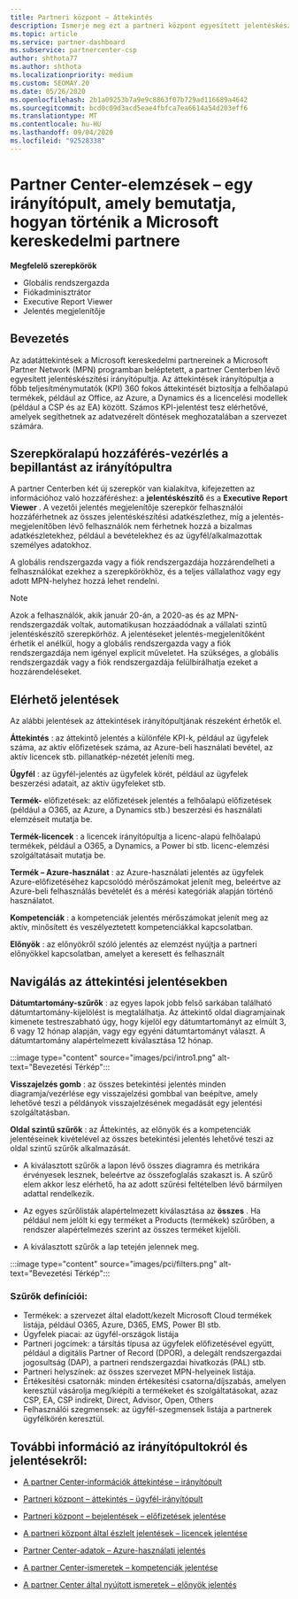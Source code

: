 ```yaml
---
title: Partneri központ – áttekintés
description: Ismerje meg ezt a partneri központ egyesített jelentéskészítési irányítópultját. Ismerje meg, hogyan végezheti el a KPI-ket az értékesítéshez és üzembe helyezéshez, az ügyfelek fejlesztéséhez és egyebekhez.
ms.topic: article
ms.service: partner-dashboard
ms.subservice: partnercenter-csp
author: shthota77
ms.author: shthota
ms.localizationpriority: medium
ms.custom: SEOMAY.20
ms.date: 05/26/2020
ms.openlocfilehash: 2b1a09253b7a9e9c8863f07b729ad116689a4642
ms.sourcegitcommit: bcd0c09d3acd5eae4fbfca7ea6614a54d203eff6
ms.translationtype: MT
ms.contentlocale: hu-HU
ms.lasthandoff: 09/04/2020
ms.locfileid: "92528338"
---
```

# <a name="partner-center-insights---a-dashboard-that-shows-how-a-microsoft-commercial-partner-is-doing"></a>Partner Center-elemzések – egy irányítópult, amely bemutatja, hogyan történik a Microsoft kereskedelmi partnere

**Megfelelő szerepkörök**
- Globális rendszergazda
- Fiókadminisztrátor
- Executive Report Viewer
- Jelentés megjelenítője

## <a name="introduction"></a>Bevezetés

Az adatáttekintések a Microsoft kereskedelmi partnereinek a Microsoft Partner Network (MPN) programban beléptetett, a partner Centerben lévő egyesített jelentéskészítési irányítópultja. Az áttekintések irányítópultja a főbb teljesítménymutatók (KPI) 360 fokos áttekintését biztosítja a felhőalapú termékek, például az Office, az Azure, a Dynamics és a licencelési modellek (például a CSP és az EA) között. Számos KPI-jelentést tesz elérhetővé, amelyek segíthetnek az adatvezérelt döntések meghozatalában a szervezet számára. 

## <a name="role-based-access-control-to-the-insights-dashboard"></a>Szerepköralapú hozzáférés-vezérlés a bepillantást az irányítópultra

A partner Centerben két új szerepkör van kialakítva, kifejezetten az információhoz való hozzáféréshez: a **jelentéskészítő** és a **Executive Report Viewer** . A vezetői jelentés megjelenítője szerepkör felhasználói hozzáférhetnek az összes jelentéskészítési adatkészlethez, míg a jelentés-megjelenítőben lévő felhasználók nem férhetnek hozzá a bizalmas adatkészletekhez, például a bevételekhez és az ügyfél/alkalmazottak személyes adatokhoz. 

A globális rendszergazda vagy a fiók rendszergazdája hozzárendelheti a felhasználókat ezekhez a szerepkörökhöz, és a teljes vállalathoz vagy egy adott MPN-helyhez hozzá lehet rendelni.  

>[!Note] 
>Azok a felhasználók, akik január 20-án, a 2020-as és az MPN-rendszergazdák voltak, automatikusan hozzáadódnak a vállalati szintű jelentéskészítő szerepkörhöz. A jelentéseket jelentés-megjelenítőként érhetik el anélkül, hogy a globális rendszergazda vagy a fiók rendszergazdája nem igényel explicit műveletet. Ha szükséges, a globális rendszergazdák vagy a fiók rendszergazdája felülbírálhatja ezeket a hozzárendeléseket. 

## <a name="reports-available"></a>Elérhető jelentések

Az alábbi jelentések az áttekintések irányítópultjának részeként érhetők el.

**Áttekintés** : az áttekintő jelentés a különféle KPI-k, például az ügyfelek száma, az aktív előfizetések száma, az Azure-beli használati bevétel, az aktív licencek stb. pillanatkép-nézetét jeleníti meg.

**Ügyfél** : az ügyfél-jelentés az ügyfelek körét, például az ügyfelek beszerzési adatait, az aktív ügyfeleket stb.

**Termék-** előfizetések: az előfizetések jelentés a felhőalapú előfizetések (például a O365, az Azure, a Dynamics stb.) beszerzési és használati elemzéseit mutatja be.

**Termék-licencek** : a licencek irányítópultja a licenc-alapú felhőalapú termékek, például a O365, a Dynamics, a Power bi stb. licenc-elemzési szolgáltatásait mutatja be.

**Termék – Azure-használat** : az Azure-használati jelentés az ügyfelek Azure-előfizetéséhez kapcsolódó mérőszámokat jelenít meg, beleértve az Azure-beli felhasználás bevételét és a mérési kategóriák alapján történő használatot.

**Kompetenciák** : a kompetenciák jelentés mérőszámokat jelenít meg az aktív, minősített és veszélyeztetett kompetenciákkal kapcsolatban.

**Előnyök** : az előnyökről szóló jelentés az elemzést nyújtja a partneri előnyökkel kapcsolatban, amelyet a keresett és felhasznált

## <a name="navigating-the-insights-reports"></a>Navigálás az áttekintési jelentésekben

**Dátumtartomány-szűrők** : az egyes lapok jobb felső sarkában található dátumtartomány-kijelölést is megtalálhatja. Az áttekintő oldal diagramjainak kimenete testreszabható úgy, hogy kijelöl egy dátumtartományt az elmúlt 3, 6 vagy 12 hónap alapján, vagy egy egyéni dátumtartományt választ. A dátumtartomány alapértelmezett kiválasztása 12 hónap. 

:::image type="content" source="images/pci/intro1.png" alt-text="Bevezetési Térkép":::

**Visszajelzés gomb** : az összes betekintési jelentés minden diagramja/vezérlése egy visszajelzési gombbal van beépítve, amely lehetővé teszi a példányok visszajelzésének megadását egy jelentési szolgáltatásban. 

 
**Oldal szintű szűrők** : az Áttekintés, az előnyök és a kompetenciák jelentéseinek kivételével az összes betekintési jelentés lehetővé teszi az oldal szintű szűrők alkalmazását. 

- A kiválasztott szűrők a lapon lévő összes diagramra és metrikára érvényesek lesznek, beleértve az összefoglalás szakaszt is. A szűrő elem akkor lesz elérhető, ha az adott szűrési feltételben lévő bármilyen adattal rendelkezik. 

- Az egyes szűrőlisták alapértelmezett kiválasztása az **összes** . Ha például nem jelölt ki egy terméket a Products (termékek) szűrőben, a rendszer alapértelmezés szerint az összes terméket kijelöli.

- A kiválasztott szűrők a lap tetején jelennek meg. 

:::image type="content" source="images/pci/filters.png" alt-text="Bevezetési Térkép":::

### <a name="filters-definitions"></a>Szűrők definíciói:

- Termékek: a szervezet által eladott/kezelt Microsoft Cloud termékek listája, például O365, Azure, D365, EMS, Power BI stb.
- Ügyfelek piacai: az ügyfél-országok listája
- Partneri jogcímek: a társítás típusa az ügyfelek előfizetésével együtt, például a digitális Partner of Record (DPOR), a delegált rendszergazdai jogosultság (DAP), a partneri rendszergazdai hivatkozás (PAL) stb. 
- Partneri helyszínek: az összes szervezet MPN-helyeinek listája.
- Értékesítési csatornák: minden értékesítési csatorna/díjszabás, amelyen keresztül vásárolja meg/kiépíti a termékeket és szolgáltatásokat, azaz CSP, EA, CSP indirekt, Direct, Advisor, Open, Others
- Felhasználói szegmensek: az ügyfél-szegmensek listája a partnerek ügyfélkörén keresztül.

## <a name="read-about-each-of-the-dashboards-and-reports"></a>További információ az irányítópultokról és jelentésekről:

- [A partner Center-információk áttekintése – irányítópult](pci-overview-report.md)

- [Partneri központ – áttekintés – ügyfél-irányítópult](pci-customer-report.md)

- [Partneri központ – bejelentések – előfizetések jelentése](pci-product-subscriptions-report.md)

- [A partneri központ által észlelt jelentések – licencek jelentése](pci-product-licenses-report.md)

- [Partner Center-adatok – Azure-használati jelentés](pci-azure-usage-report.md)

- [A partner Center-ismeretek – kompetenciák jelentése](pci-competencies-report.md)

- [A partner Center által nyújtott ismeretek – előnyök jelentés](pci-benefits-report.md)

